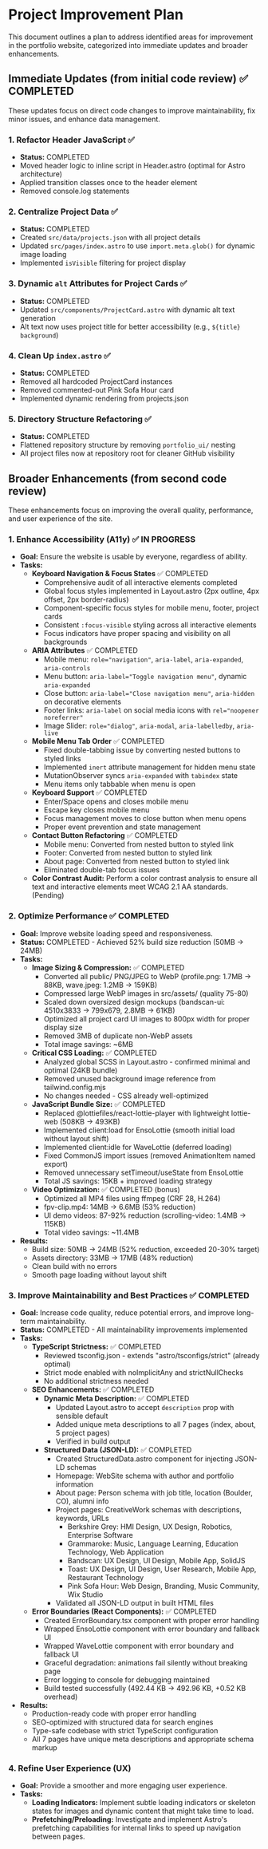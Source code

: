 # Project Improvement Plan

This document outlines a plan to address identified areas for improvement in the portfolio website, categorized into immediate updates and broader enhancements.

## Immediate Updates (from initial code review) ✅ COMPLETED

These updates focus on direct code changes to improve maintainability, fix minor issues, and enhance data management.

### 1. Refactor Header JavaScript ✅
*   **Status:** COMPLETED
*   Moved header logic to inline script in Header.astro (optimal for Astro architecture)
*   Applied transition classes once to the header element
*   Removed console.log statements

### 2. Centralize Project Data ✅
*   **Status:** COMPLETED
*   Created `src/data/projects.json` with all project details
*   Updated `src/pages/index.astro` to use `import.meta.glob()` for dynamic image loading
*   Implemented `isVisible` filtering for project display

### 3. Dynamic `alt` Attributes for Project Cards ✅
*   **Status:** COMPLETED
*   Updated `src/components/ProjectCard.astro` with dynamic alt text generation
*   Alt text now uses project title for better accessibility (e.g., `${title} background`)

### 4. Clean Up `index.astro` ✅
*   **Status:** COMPLETED
*   Removed all hardcoded ProjectCard instances
*   Removed commented-out Pink Sofa Hour card
*   Implemented dynamic rendering from projects.json

### 5. Directory Structure Refactoring ✅
*   **Status:** COMPLETED
*   Flattened repository structure by removing `portfolio_ui/` nesting
*   All project files now at repository root for cleaner GitHub visibility

## Broader Enhancements (from second code review)

These enhancements focus on improving the overall quality, performance, and user experience of the site.

### 1. Enhance Accessibility (A11y) ✅ IN PROGRESS
*   **Goal:** Ensure the website is usable by everyone, regardless of ability.
*   **Tasks:**
    *   **Keyboard Navigation & Focus States** ✅ COMPLETED
        *   Comprehensive audit of all interactive elements completed
        *   Global focus styles implemented in Layout.astro (2px outline, 4px offset, 2px border-radius)
        *   Component-specific focus styles for mobile menu, footer, project cards
        *   Consistent `:focus-visible` styling across all interactive elements
        *   Focus indicators have proper spacing and visibility on all backgrounds
    *   **ARIA Attributes** ✅ COMPLETED
        *   Mobile menu: `role="navigation"`, `aria-label`, `aria-expanded`, `aria-controls`
        *   Menu button: `aria-label="Toggle navigation menu"`, dynamic `aria-expanded`
        *   Close button: `aria-label="Close navigation menu"`, `aria-hidden` on decorative elements
        *   Footer links: `aria-label` on social media icons with `rel="noopener noreferrer"`
        *   Image Slider: `role="dialog"`, `aria-modal`, `aria-labelledby`, `aria-live`
    *   **Mobile Menu Tab Order** ✅ COMPLETED
        *   Fixed double-tabbing issue by converting nested buttons to styled links
        *   Implemented `inert` attribute management for hidden menu state
        *   MutationObserver syncs `aria-expanded` with `tabindex` state
        *   Menu items only tabbable when menu is open
    *   **Keyboard Support** ✅ COMPLETED
        *   Enter/Space opens and closes mobile menu
        *   Escape key closes mobile menu
        *   Focus management moves to close button when menu opens
        *   Proper event prevention and state management
    *   **Contact Button Refactoring** ✅ COMPLETED
        *   Mobile menu: Converted from nested button to styled link
        *   Footer: Converted from nested button to styled link
        *   About page: Converted from nested button to styled link
        *   Eliminated double-tab focus issues
    *   **Color Contrast Audit:** Perform a color contrast analysis to ensure all text and interactive elements meet WCAG 2.1 AA standards. (Pending)

### 2. Optimize Performance ✅ COMPLETED
*   **Goal:** Improve website loading speed and responsiveness.
*   **Status:** COMPLETED - Achieved 52% build size reduction (50MB → 24MB)
*   **Tasks:**
    *   **Image Sizing & Compression:** ✅ COMPLETED
        *   Converted all public/ PNG/JPEG to WebP (profile.png: 1.7MB → 88KB, wave.jpeg: 1.2MB → 159KB)
        *   Compressed large WebP images in src/assets/ (quality 75-80)
        *   Scaled down oversized design mockups (bandscan-ui: 4510x3833 → 799x679, 2.8MB → 61KB)
        *   Optimized all project card UI images to 800px width for proper display size
        *   Removed 3MB of duplicate non-WebP assets
        *   Total image savings: ~6MB
    *   **Critical CSS Loading:** ✅ COMPLETED
        *   Analyzed global SCSS in Layout.astro - confirmed minimal and optimal (24KB bundle)
        *   Removed unused background image reference from tailwind.config.mjs
        *   No changes needed - CSS already well-optimized
    *   **JavaScript Bundle Size:** ✅ COMPLETED
        *   Replaced @lottiefiles/react-lottie-player with lightweight lottie-web (508KB → 493KB)
        *   Implemented client:load for EnsoLottie (smooth initial load without layout shift)
        *   Implemented client:idle for WaveLottie (deferred loading)
        *   Fixed CommonJS import issues (removed AnimationItem named export)
        *   Removed unnecessary setTimeout/useState from EnsoLottie
        *   Total JS savings: 15KB + improved loading strategy
    *   **Video Optimization:** ✅ COMPLETED (bonus)
        *   Optimized all MP4 files using ffmpeg (CRF 28, H.264)
        *   fpv-clip.mp4: 14MB → 6.6MB (53% reduction)
        *   UI demo videos: 87-92% reduction (scrolling-video: 1.4MB → 115KB)
        *   Total video savings: ~11.4MB
*   **Results:**
    *   Build size: 50MB → 24MB (52% reduction, exceeded 20-30% target)
    *   Assets directory: 33MB → 17MB (48% reduction)
    *   Clean build with no errors
    *   Smooth page loading without layout shift

### 3. Improve Maintainability and Best Practices ✅ COMPLETED
*   **Goal:** Increase code quality, reduce potential errors, and improve long-term maintainability.
*   **Status:** COMPLETED - All maintainability improvements implemented
*   **Tasks:**
    *   **TypeScript Strictness:** ✅ COMPLETED
        *   Reviewed tsconfig.json - extends "astro/tsconfigs/strict" (already optimal)
        *   Strict mode enabled with noImplicitAny and strictNullChecks
        *   No additional strictness needed
    *   **SEO Enhancements:** ✅ COMPLETED
        *   **Dynamic Meta Description:** ✅ COMPLETED
            *   Updated Layout.astro to accept `description` prop with sensible default
            *   Added unique meta descriptions to all 7 pages (index, about, 5 project pages)
            *   Verified in build output
        *   **Structured Data (JSON-LD):** ✅ COMPLETED
            *   Created StructuredData.astro component for injecting JSON-LD schemas
            *   Homepage: WebSite schema with author and portfolio information
            *   About page: Person schema with job title, location (Boulder, CO), alumni info
            *   Project pages: CreativeWork schemas with descriptions, keywords, URLs
                *   Berkshire Grey: HMI Design, UX Design, Robotics, Enterprise Software
                *   Grammaroke: Music, Language Learning, Education Technology, Web Application
                *   Bandscan: UX Design, UI Design, Mobile App, SolidJS
                *   Toast: UX Design, UI Design, User Research, Mobile App, Restaurant Technology
                *   Pink Sofa Hour: Web Design, Branding, Music Community, Wix Studio
            *   Validated all JSON-LD output in built HTML files
    *   **Error Boundaries (React Components):** ✅ COMPLETED
        *   Created ErrorBoundary.tsx component with proper error handling
        *   Wrapped EnsoLottie component with error boundary and fallback UI
        *   Wrapped WaveLottie component with error boundary and fallback UI
        *   Graceful degradation: animations fail silently without breaking page
        *   Error logging to console for debugging maintained
        *   Build tested successfully (492.44 KB → 492.96 KB, +0.52 KB overhead)
*   **Results:**
    *   Production-ready code with proper error handling
    *   SEO-optimized with structured data for search engines
    *   Type-safe codebase with strict TypeScript configuration
    *   All 7 pages have unique meta descriptions and appropriate schema markup

### 4. Refine User Experience (UX)
*   **Goal:** Provide a smoother and more engaging user experience.
*   **Tasks:**
    *   **Loading Indicators:** Implement subtle loading indicators or skeleton states for images and dynamic content that might take time to load.
    *   **Prefetching/Preloading:** Investigate and implement Astro's prefetching capabilities for internal links to speed up navigation between pages.
